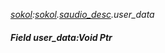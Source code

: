_[sokol](../../modules/sokol/sokol-module.md):[sokol](../../modules/sokol/sokol-module.md).[saudio\_desc](../../modules/sokol/sokol-saudio_desc.md).user\_data_
##### Field user\_data:Void Ptr
